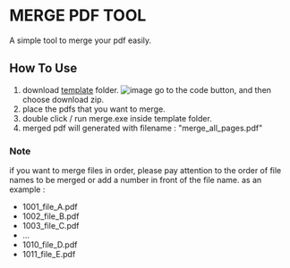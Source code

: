 
# MERGE PDF TOOL

A simple tool to merge your pdf easily.

## How To Use
1. download [template](https://github.com/dizolette/merge_pdf/tree/master/template) folder.
![image](https://user-images.githubusercontent.com/11461447/192295246-c82f31bd-510f-4fb1-aa75-8c2d277db833.png)
go to the code button, and then choose download zip.
2. place the pdfs that you want to merge.
3. double click / run merge.exe inside template folder.
4. merged pdf will generated with filename : "merge_all_pages.pdf"

### Note
if you want to merge files in order, please pay attention to the order of file names to be merged or add a number in front of the file name. as an example :
- 1001_file_A.pdf
- 1002_file_B.pdf
- 1003_file_C.pdf
- ...
- 1010_file_D.pdf
- 1011_file_E.pdf
